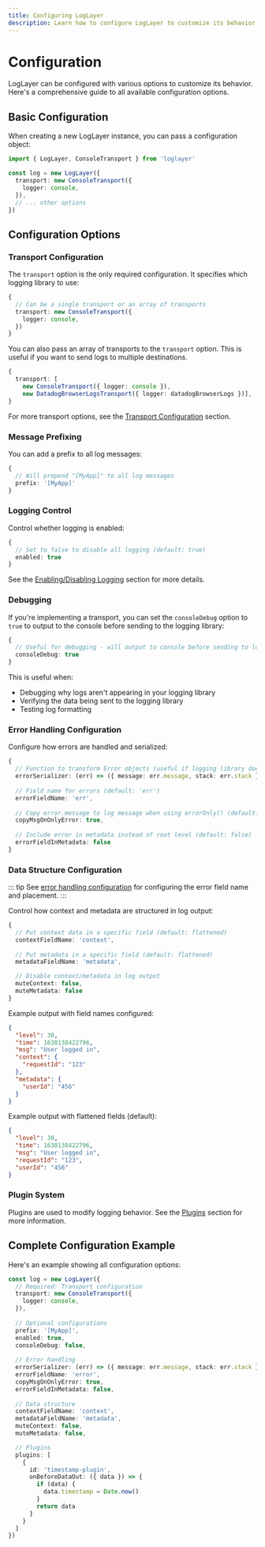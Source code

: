 ```yaml
---
title: Configuring LogLayer
description: Learn how to configure LogLayer to customize its behavior
---
```


# Configuration

LogLayer can be configured with various options to customize its behavior. Here's a comprehensive guide to all available configuration options.

## Basic Configuration

When creating a new LogLayer instance, you can pass a configuration object:

```typescript
import { LogLayer, ConsoleTransport } from 'loglayer'

const log = new LogLayer({
  transport: new ConsoleTransport({
    logger: console,
  }),
  // ... other options
})
```

## Configuration Options

### Transport Configuration

The `transport` option is the only required configuration. It specifies which logging library to use:

```typescript
{
  // Can be a single transport or an array of transports
  transport: new ConsoleTransport({
    logger: console,
  })
}
```

You can also pass an array of transports to the `transport` option. This is useful if you want to send logs to multiple destinations.

```typescript
{
  transport: [
    new ConsoleTransport({ logger: console }), 
    new DatadogBrowserLogsTransport({ logger: datadogBrowserLogs })],
}
```

For more transport options, see the [Transport Configuration](./transports/configuration) section.

### Message Prefixing

You can add a prefix to all log messages:

```typescript
{
  // Will prepend "[MyApp]" to all log messages
  prefix: '[MyApp]'
}
```

### Logging Control

Control whether logging is enabled:

```typescript
{
  // Set to false to disable all logging (default: true)
  enabled: true
}
```

See the [Enabling/Disabling Logging](./logging-api/basic-logging#enabling-disabling-logging) section for more details.

### Debugging

If you're implementing a transport, you can set the `consoleDebug` option to `true` to output to the console before sending to the logging library:

```typescript
{
  // Useful for debugging - will output to console before sending to logging library
  consoleDebug: true
}
```

This is useful when:

- Debugging why logs aren't appearing in your logging library
- Verifying the data being sent to the logging library
- Testing log formatting

### Error Handling Configuration

Configure how errors are handled and serialized:

```typescript
{
  // Function to transform Error objects (useful if logging library doesn't handle errors well)
  errorSerializer: (err) => ({ message: err.message, stack: err.stack }),
  
  // Field name for errors (default: 'err')
  errorFieldName: 'err',
  
  // Copy error.message to log message when using errorOnly() (default: false)
  copyMsgOnOnlyError: true,
  
  // Include error in metadata instead of root level (default: false)
  errorFieldInMetadata: false
}
```

### Data Structure Configuration

::: tip
See [error handling configuration](#error-handling-configuration) for configuring the error field name and placement.
:::

Control how context and metadata are structured in log output:

```typescript
{
  // Put context data in a specific field (default: flattened)
  contextFieldName: 'context',
  
  // Put metadata in a specific field (default: flattened)
  metadataFieldName: 'metadata',

  // Disable context/metadata in log output
  muteContext: false,
  muteMetadata: false
}
```

Example output with field names configured:
```json
{
  "level": 30,
  "time": 1638138422796,
  "msg": "User logged in",
  "context": {
    "requestId": "123"
  },
  "metadata": {
    "userId": "456"
  }
}
```

Example output with flattened fields (default):
```json
{
  "level": 30,
  "time": 1638138422796,
  "msg": "User logged in",
  "requestId": "123",
  "userId": "456"
}
```

### Plugin System

Plugins are used to modify logging behavior. See the [Plugins](./plugins/index) section for more information.

## Complete Configuration Example

Here's an example showing all configuration options:

```typescript
const log = new LogLayer({
  // Required: Transport configuration
  transport: new ConsoleTransport({
    logger: console,
  }),
  
  // Optional configurations
  prefix: '[MyApp]',
  enabled: true,
  consoleDebug: false,
  
  // Error handling
  errorSerializer: (err) => ({ message: err.message, stack: err.stack }),
  errorFieldName: 'error',
  copyMsgOnOnlyError: true,
  errorFieldInMetadata: false,
  
  // Data structure
  contextFieldName: 'context',
  metadataFieldName: 'metadata',
  muteContext: false,
  muteMetadata: false,

  // Plugins
  plugins: [
    {
      id: 'timestamp-plugin',
      onBeforeDataOut: ({ data }) => {
        if (data) {
          data.timestamp = Date.now()
        }
        return data
      }
    }
  ]
})
``` 